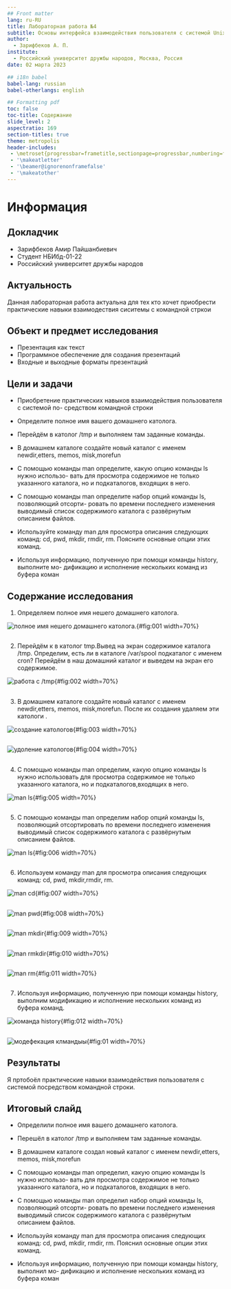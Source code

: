 ```yaml
---
## Front matter
lang: ru-RU
title: Лабораторная работа №4
subtitle: Основы интерфейса взаимодействия пользователя с системой Unix на уровне командной строки
author:
  - Зарифбеков А. П.
institute:
  - Российский университет дружбы народов, Москва, Россия
date: 02 марта 2023

## i18n babel
babel-lang: russian
babel-otherlangs: english

## Formatting pdf
toc: false
toc-title: Содержание
slide_level: 2
aspectratio: 169
section-titles: true
theme: metropolis
header-includes:
 - \metroset{progressbar=frametitle,sectionpage=progressbar,numbering=fraction}
 - '\makeatletter'
 - '\beamer@ignorenonframefalse'
 - '\makeatother'
---
```


# Информация

## Докладчик

  * Зарифбеков Амир Пайшанбиевич
  *  Студент НБИбд-01-22
  * Российский университет дружбы народов


## Актуальность

Данная лабораторная работа актуальна для тех кто хочет приобрести практические навыки взаимодествия сиситемы с командной стркои

## Объект и предмет исследования

- Презентация как текст
- Программное обеспечение для создания презентаций
- Входные и выходные форматы презентаций

## Цели и задачи

- Приобретение практических навыков взаимодействия пользователя с системой по-
средством командной строки

- Определите полное имя вашего домашнего католога.

- Перейдём в католог /tmp и выполняем там заданные команды.

- В домашнем каталоге создайте новый каталог с именем newdir,etters, memos, misk,morefun

- С помощью команды man определите, какую опцию команды ls нужно использо-
вать для просмотра содержимое не только указанного каталога, но и подкаталогов,
входящих в него.

- С помощью команды man определите набор опций команды ls, позволяющий отсорти-
ровать по времени последнего изменения выводимый список содержимого каталога
с развёрнутым описанием файлов.

- Используйте команду man для просмотра описания следующих команд: cd, pwd, mkdir,
rmdir, rm. Поясните основные опции этих команд.

- Используя информацию, полученную при помощи команды history, выполните мо-
дификацию и исполнение нескольких команд из буфера коман

## Содержание исследования

1. Определяем полное имя нешего домашнего католога.

![полное имя нешего домашнего католога.](image/1.png){#fig:001 width=70%}

##

2. Перейдём к в католог tmp.Вывед на экран содержимое каталога /tmp. Определим, есть ли в каталоге /var/spool подкаталог с именем cron? Перейдём в наш домашний каталог и выведем на экран его содержимое.

![работа с /tmp](image/2.png){#fig:002 width=70%}

##

3. В домашнем каталоге создайте новый каталог с именем newdir,etters, memos, misk,morefun. После их создания удаляем эти катологи .

![создание катологов](image/3.png){#fig:003 width=70%}

## 

![удоление катологов](image/4.png){#fig:004 width=70%}

##

4. С помощью команды man определим, какую опцию команды ls нужно использовать для просмотра содержимое не только указанного каталога, но и подкаталогов,входящих в него.

![man ls](image/5.png){#fig:005 width=70%}

##

5. С помощью команды man определим набор опций команды ls, позволяющий отсортировать по времени последнего изменения выводимый список содержимого каталога с развёрнутым описанием файлов.

![man ls](image/6.png){#fig:006 width=70%} 

##

6. Используем команду man для просмотра описания следующих команд: cd, pwd, mkdir,rmdir, rm. 

![man cd](image/7.png){#fig:007 width=70%} 

##

![man pwd](image/8.png){#fig:008 width=70%} 

##

![man mkdir](image/9.png){#fig:009 width=70%}

##

![man rmkdir](image/10.png){#fig:010 width=70%} 

##

![man rm](image/11.png){#fig:011 width=70%} 
 
##
 
 
7. Используя информацию, полученную при помощи команды history, выполним модификацию и исполнение нескольких команд из буфера команд.

![команда history](image/12.png){#fig:012 width=70%} 

##

![модефекация клмандыы](image/13.png){#fig:01 width=70%} 

## Результаты

Я пртобоёл практические навыки взаимодействия пользователя с системой посредством командной строки.

## Итоговый слайд

- Определили полное имя вашего домашнего католога.

- Перешёл в католог /tmp и выполняем там заданные команды.

- В домашнем каталоге создал новый каталог с именем newdir,etters, memos, misk,morefun

- С помощью команды man определил, какую опцию команды ls нужно использо-
вать для просмотра содержимое не только указанного каталога, но и подкаталогов,
входящих в него.

- С помощью команды man определил набор опций команды ls, позволяющий отсорти-
ровать по времени последнего изменения выводимый список содержимого каталога
с развёрнутым описанием файлов.

- Используйя команду man для просмотра описания следующих команд: cd, pwd, mkdir,
rmdir, rm. Пояснил основные опции этих команд.

- Используя информацию, полученную при помощи команды history, выполнил мо-
дификацию и исполнение нескольких команд из буфера коман

